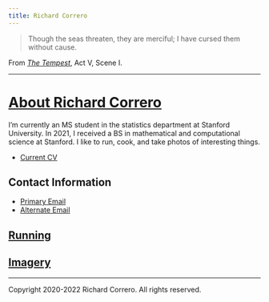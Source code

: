```yaml
---
title: Richard Correro
---
```


> Though the seas threaten, they are merciful;
I have cursed them without cause.

From [_The Tempest_](http://shakespeare.mit.edu/tempest/full.html), Act V, Scene I. 

---

# [About Richard Correro](https://www.richardcorrero.com)

I’m currently an MS student in the statistics department at Stanford University. In 2021, I received a BS in mathematical and computational science at Stanford. I like to run, cook, and take photos of interesting things.

- [Current CV](files/richard_correro_cv.pdf) 

## Contact Information

- [Primary Email](mailto:rcorrero@stanford.edu)
- [Alternate Email](mailto:rcorrero@gmail.com)

## [Running](files/running.md)


## [Imagery](files/imagery.md)

[](sitemap.xml)
[](robots.txt)

---

Copyright 2020-2022 Richard Correro. All rights reserved.